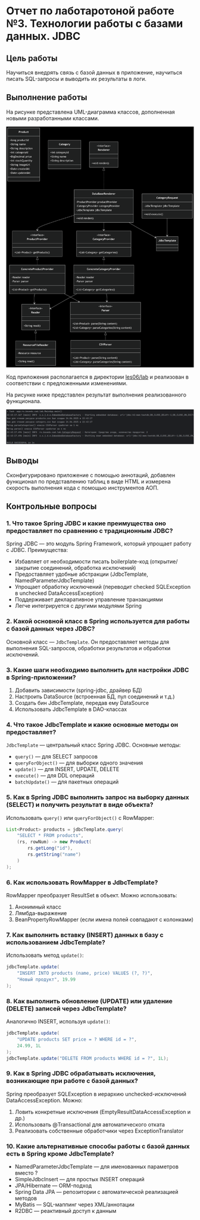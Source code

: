 # Отчет по лаботаротоной работе №3. Технологии работы с базами данных. JDBC
## Цель работы
Научиться внедрять связь с базой данных в приложение, научиться писать SQL-запросы и выводить их результаты в логи.
## Выполнение работы
На рисунке представлена UML-диаграмма классов, дополненная новыми разработанными классами.

![img.png](app/src/main/resources/img.png)

Код приложения располагается в директории [les06/lab](/les06/lab/) и реализован в соответствии с предложенными изменениями.

На рисунке ниже представлен результат выполнения реализованного функционала.

![img_1.png](app/src/main/resources/img_1.png)

## Выводы
Сконфигурировано приложение с помощью аннотаций, добавлен функционал по представлению таблиц в виде HTML и измерена скорость выполнения кода с помощью инструментов АОП.
## Контрольные вопросы
### 1. Что такое Spring JDBC и какие преимущества оно предоставляет по сравнению с традиционным JDBC?
Spring JDBC — это модуль Spring Framework, который упрощает работу с JDBC. Преимущества:
* Избавляет от необходимости писать boilerplate-код (открытие/закрытие соединений, обработка исключений)
* Предоставляет удобные абстракции (JdbcTemplate, NamedParameterJdbcTemplate)
* Упрощает обработку исключений (переводит checked SQLException в unchecked DataAccessException)
* Поддерживает декларативное управление транзакциями
* Легче интегрируется с другими модулями Spring
### 2. Какой основной класс в Spring используется для работы с базой данных через JDBC?
Основной класс — `JdbcTemplate`. Он предоставляет методы для выполнения SQL-запросов, обработки результатов и обработки исключений.
### 3. Какие шаги необходимо выполнить для настройки JDBC в Spring-приложении?
1. Добавить зависимости (spring-jdbc, драйвер БД)
2. Настроить DataSource (встроенная БД, пул соединений и т.д.)
3. Создать бин JdbcTemplate, передав ему DataSource
4. Использовать JdbcTemplate в DAO-классах
### 4. Что такое JdbcTemplate и какие основные методы он предоставляет?
`JdbcTemplate` — центральный класс Spring JDBC. Основные методы:
* `query()` — для SELECT запросов 
* `queryForObject()` — для выборки одного значения 
* `update()` — для INSERT, UPDATE, DELETE
* `execute()` — для DDL операций 
* `batchUpdate()` — для пакетных операций
### 5. Как в Spring JDBC выполнить запрос на выборку данных (SELECT) и получить результат в виде объекта?
Использовать `query()` или `queryForObject()` с RowMapper:
```java
List<Product> products = jdbcTemplate.query(
    "SELECT * FROM products", 
    (rs, rowNum) -> new Product(
        rs.getLong("id"),
        rs.getString("name")
    )
);
```
### 6. Как использовать RowMapper в JdbcTemplate?
RowMapper преобразует ResultSet в объект. Можно использовать:
1. Анонимный класс
2. Лямбда-выражение
3. BeanPropertyRowMapper (если имена полей совпадают с колонками)
### 7. Как выполнить вставку (INSERT) данных в базу с использованием JdbcTemplate?
Использовать метод `update()`:
```java
jdbcTemplate.update(
    "INSERT INTO products (name, price) VALUES (?, ?)",
    "Новый продукт", 19.99
);
```
### 8. Как выполнить обновление (UPDATE) или удаление (DELETE) записей через JdbcTemplate?
Аналогично INSERT, используя `update()`:
```java
jdbcTemplate.update(
    "UPDATE products SET price = ? WHERE id = ?",
    24.99, 1L
);
jdbcTemplate.update("DELETE FROM products WHERE id = ?", 1L);
```
### 9. Как в Spring JDBC обрабатывать исключения, возникающие при работе с базой данных?
Spring преобразует SQLException в иерархию unchecked-исключений DataAccessException. Можно:
1. Ловить конкретные исключения (EmptyResultDataAccessException и др.)
2. Использовать @Transactional для автоматического отката
3. Реализовать собственные обработчики через ExceptionTranslator
### 10. Какие альтернативные способы работы с базой данных есть в Spring кроме JdbcTemplate?
* NamedParameterJdbcTemplate — для именованных параметров вместо ?
* SimpleJdbcInsert — для простых INSERT операций
* JPA/Hibernate — ORM-подход 
* Spring Data JPA — репозитории с автоматической реализацией методов 
* MyBatis — SQL-маппинг через XML/аннотации 
* R2DBC — реактивный доступ к данным